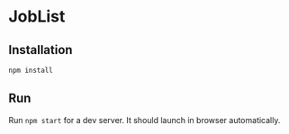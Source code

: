 # JobList

## Installation
```bash
npm install
```

## Run
Run `npm start` for a dev server. It should launch in browser automatically.